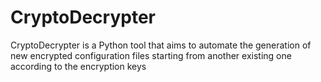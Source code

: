 # CryptoDecrypter
CryptoDecrypter is a Python tool that aims to automate the generation of new encrypted configuration files starting from another existing one according to the encryption keys
